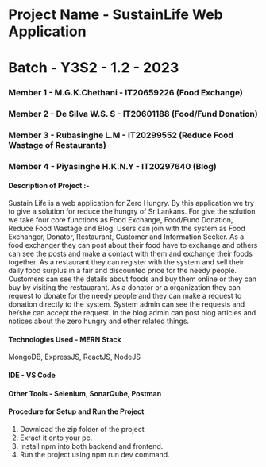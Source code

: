 
# Project Name - **SustainLife Web Application**
# Batch - Y3S2 - 1.2 - 2023

### Member 1 -  M.G.K.Chethani - IT20659226 (Food Exchange)
### Member 2 - De Silva W.S. S - IT20601188 (Food/Fund Donation)
### Member 3 - Rubasinghe L.M - IT20299552 (Reduce Food Wastage of Restaurants)
### Member 4 - Piyasinghe H.K.N.Y - IT20297640 (Blog)


#### Description of Project :- 
Sustain Life is a web application for Zero Hungry. By this application we try to give a solution for reduce the hungry of Sr Lankans. For give the solution we take four core functions as Food Exchange, Food/Fund Donation, Reduce Food Wastage and Blog. Users can join with the system as Food Exchanger, Donator, Restaurant, Customer and Information Seeker. As a food exchanger they can post about their food have to exchange and others can see the posts and make a contact with them and exchange their foods together. 
As a restaurant they can register with the system and sell their daily food surplus in a fair and discounted price for the needy people. Customers can see the details about foods
and buy them online or they can buy by visiting the restauarant. As a donator or a organization they can request to donate for the needy people and they can make a request
to donation directly to the system. System admin can see the requests and he/she can accept the request. In the blog admin can post blog articles and notices about the zero hungry
and other related things.

#### Technologies Used - MERN Stack
MongoDB, ExpressJS, ReactJS, NodeJS

#### IDE - VS Code

#### Other Tools - Selenium, SonarQube, Postman

#### Procedure for Setup and Run the Project
  1. Download the zip folder of the project
  2. Exract it onto your pc.
  3. Install npm into both backend and frontend.
  4. Run the project using npm run dev command.




